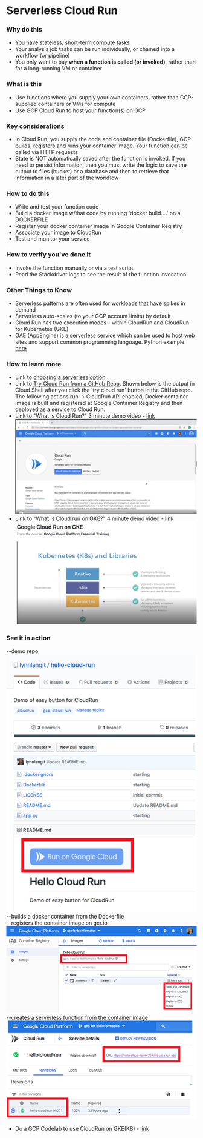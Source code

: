 # Serverless Cloud Run

### Why do this
 - You have stateless, short-term compute tasks
 - Your analysis job tasks can be run individually, or chained into a workflow (or pipeline)
 - You only want to pay **when a function is called (or invoked)**, rather than for a long-running VM or container

### What is this
 - Use functions where you supply your own containers, rather than GCP-supplied containers or VMs for compute
 - Use GCP Cloud Run to host your function(s) on GCP

### Key considerations
 - In Cloud Run, you supply the code and container file (Dockerfile), GCP builds, registers and runs your container image. Your function can be called via HTTP requests
 - State is NOT automatically saved after the function is invoked.  If you need to persist information, then you must write the logic to save the output to files (bucket) or a database and then to retrieve that information in a later part of the workflow

### How to do this
 - Write and test your function code
 - Build a docker image w/that code by running 'docker build....' on a DOCKERFILE
 - Register your docker container image in Google Container Registry
 - Associate your image to CloudRun 
 - Test and monitor your service

### How to verify you've done it
 - Invoke the function manually or via a test script
 - Read the Stackdriver logs to see the result of the function invocation

### Other Things to Know
 - Serverless patterns are often used for workloads that have spikes in demand
 - Serverless auto-scales (to your GCP account limits) by default
 - Cloud Run has two execution modes - within CloudRun and CloudRun for Kubernetes (GKE)
 - GAE (AppEngine) is a serverless service which can be used to host web sites and support common programming language.  Python example [here](https://cloud.google.com/appengine/docs/python/)

### How to learn more
 - Link to [choosing a serverless option](https://cloud.google.com/serverless-options/)
 - Link to [Try Cloud Run from a GitHub Repo](https://github.com/lynnlangit/hello-cloud-run).  Shown below is the output in Cloud Shell after you click the 'try cloud run' button in the GitHub repo.  The following actions run -> CloudRun API enabled, Docker container image is built and registered at Google Container Registry and then deployed as a service to Cloud Run.  
 - Link to "What is Cloud Run?" 3 minute demo video - [link](https://www.linkedin.com/learning/google-cloud-platform-essential-training-3/google-cloud-run)
![cloud-run-api](/images/cloud-run-api.png)
- Link to "What is Cloud run on GKE?" 4 minute demo video - [link](
https://www.linkedin.com/learning/google-cloud-platform-essential-training-3/google-cloud-run-on-gke)
![cloud-run-on-gke](/images/cloud-run-on-gke.png)

### See it in action
--demo repo
 ![hello-cloud-run](/images/hello-cloud-run.png)
--builds a docker container from the Dockerfile   
--registers the container image on gcr.io  
 ![container-registry](/images/container-registry.png) 
--creates a serverless function from the container image
 ![cloud-run](/images/cloud-run.png)  
- Do a GCP Codelab to use CloudRun on GKE(K8) - [link](https://codelabs.developers.google.com/codelabs/cloud-run-gke/)



